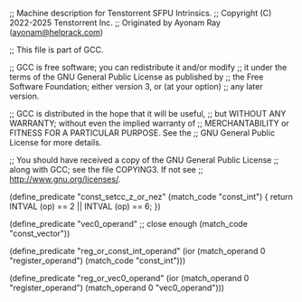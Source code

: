 ;; Machine description for Tenstorrent SFPU Intrinsics.
;; Copyright (C) 2022-2025 Tenstorrent Inc.
;; Originated by Ayonam Ray (ayonam@helprack.com)

;; This file is part of GCC.

;; GCC is free software; you can redistribute it and/or modify
;; it under the terms of the GNU General Public License as published by
;; the Free Software Foundation; either version 3, or (at your option)
;; any later version.

;; GCC is distributed in the hope that it will be useful,
;; but WITHOUT ANY WARRANTY; without even the implied warranty of
;; MERCHANTABILITY or FITNESS FOR A PARTICULAR PURPOSE.  See the
;; GNU General Public License for more details.

;; You should have received a copy of the GNU General Public License
;; along with GCC; see the file COPYING3.  If not see
;; <http://www.gnu.org/licenses/>.

(define_predicate "const_setcc_z_or_nez"
  (match_code "const_int")
{
  return INTVAL (op) == 2 || INTVAL (op) == 6;
})

(define_predicate "vec0_operand"
  ;; close enough
  (match_code "const_vector"))

(define_predicate "reg_or_const_int_operand"
  (ior (match_operand 0 "register_operand")
       (match_code "const_int")))

(define_predicate "reg_or_vec0_operand"
  (ior (match_operand 0 "register_operand")
       (match_operand 0 "vec0_operand")))
